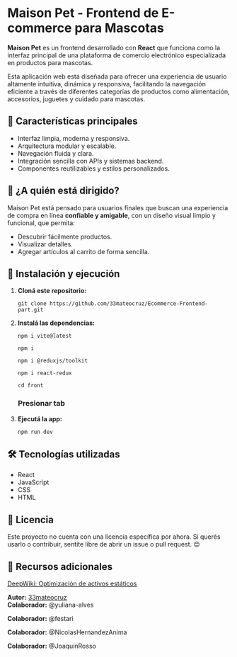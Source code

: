 
</head>
<body>
  <h1>Maison Pet - Frontend de E-commerce para Mascotas</h1>

  <p>
    <strong>Maison Pet</strong> es un frontend desarrollado con <strong>React</strong> que funciona como la interfaz principal de una plataforma de comercio electrónico especializada en productos para mascotas.
  </p>

  <p>
    Esta aplicación web está diseñada para ofrecer una experiencia de usuario altamente intuitiva, dinámica y responsiva, facilitando la navegación eficiente a través de diferentes categorías de productos como alimentación, accesorios, juguetes y cuidado para mascotas.
  </p>

  <section>
    <h2>🧩 Características principales</h2>
    <ul>
      <li>Interfaz limpia, moderna y responsiva.</li>
      <li>Arquitectura modular y escalable.</li>
      <li>Navegación fluida y clara.</li>
      <li>Integración sencilla con APIs y sistemas backend.</li>
      <li>Componentes reutilizables y estilos personalizados.</li>
    </ul>
  </section>

  <section>
    <h2>🐶 ¿A quién está dirigido?</h2>
    <p>
      Maison Pet está pensado para usuarios finales que buscan una experiencia de compra en línea <strong>confiable y amigable</strong>, con un diseño visual limpio y funcional, que permita:
    </p>
    <ul>
      <li>Descubrir fácilmente productos.</li>
      <li>Visualizar detalles.</li>
      <li>Agregar artículos al carrito de forma sencilla.</li>
    </ul>
  </section>

  <section>
    <h2>🚀 Instalación y ejecución</h2>
    <ol>
      <li><strong>Cloná este repositorio:</strong>
        <pre><code>git clone https://github.com/33mateocruz/Ecommerce-Frontend-part.git</code></pre>
      </li>
      <li><strong>Instalá las dependencias:</strong>
        <pre><code>npm i vite@latest</code></pre>
        <pre><code>npm i</code></pre>
        <pre><code>npm i @reduxjs/toolkit</code></pre>
        <pre><code>npm i react-redux</code></pre>
        <pre><code>cd front</code></pre>
        <h3>Presionar tab</h3>
      </li>
      <li><strong>Ejecutá la app:</strong>
        <pre><code>npm run dev</code></pre>
      </li>
    </ol>
  </section>

  <section>
    <h2>🛠️ Tecnologías utilizadas</h2>
    <ul>
      <li>React</li>
      <li>JavaScript</li>
      <li>CSS</li>
      <li>HTML</li>
    </ul>
  </section>
  
  <section>
    <h2>📄 Licencia</h2>
    <p>
      Este proyecto no cuenta con una licencia específica por ahora. Si querés usarlo o contribuir, sentite libre de abrir un issue o pull request. 😊
    </p>
  </section>

  <section>
    <h2>🔗 Recursos adicionales</h2>
    <p>
      <a href="https://deepwiki.com/33mateocruz/Ecommerce-Frontend-part/6-static-assets-and-media#asset-optimization-and-performance" target="_blank">
        DeepWiki: Optimización de activos estáticos
      </a>
    </p>
  </section>

  <footer>
    <p><strong>Autor:</strong> <a href="https://github.com/33mateocruz" target="_blank">33mateocruz</a><br/>
       <strong>Colaborador:</strong> @yuliana-alves</p>
       <strong>Colaborador:</strong> @festari</p>
       <strong>Colaborador:</strong> @NicolasHernandezAnima</p>
       <strong>Colaborador:</strong> @JoaquinRosso</p>
  </footer>
</body>
</html>
